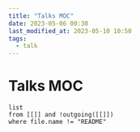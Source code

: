 ```yaml
---
title: "Talks MOC"
date: 2023-05-06 00:30
last_modified_at: 2023-05-10 10:50
tags:
  - talk
---
```


# Talks MOC

```dataview
list
from [[]] and !outgoing([[]])
where file.name != "README"
```
